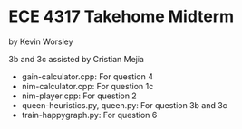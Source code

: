 # ECE 4317 Takehome Midterm
by Kevin Worsley

3b and 3c assisted by Cristian Mejia

* gain-calculator.cpp: For question 4
* nim-calculator.cpp: For question 1c
* nim-player.cpp: For question 2
* queen-heuristics.py, queen.py: For question 3b and 3c
* train-happygraph.py: For question 6
